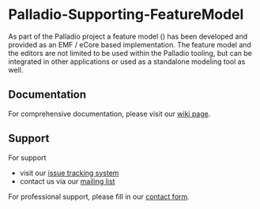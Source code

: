 # Palladio-Supporting-FeatureModel
As part of the Palladio project a feature model () has been developed and provided as an EMF / eCore based implementation. The feature model and the editors are not limited to be used within the Palladio tooling, but can be integrated in other applications or used as a standalone modeling tool as well. 

## Documentation
For comprehensive documentation, please visit our [wiki page](https://sdqweb.ipd.kit.edu/wiki/Palladio_Feature_Model).

## Support
For support
* visit our [issue tracking system](https://palladio-simulator.com/jira)
* contact us via our [mailing list](https://lists.ira.uni-karlsruhe.de/mailman/listinfo/palladio-dev)

For professional support, please fill in our [contact form](http://www.palladio-simulator.com/about_palladio/support/).
